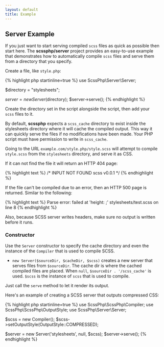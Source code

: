 ```yaml
---
layout: default
title: Example
---
```


## Server Example

If you just want to start serving compiled `scss` files as quick as possible
then start here. The **scssphp/server** project provides an easy-to-use example
that demonstrates how to automatically compile `scss` files and serve them from
a directory that you specify.

Create a file, like `style.php`:

{% highlight php startinline=true %}
use ScssPhp\Server\Server;

$directory = "stylesheets";

$server = new Server($directory);
$server->serve();
{% endhighlight %}

Create the directory set in the script alongside the script, then add your
`scss` files to it.

By default, **scssphp** expects a `scss_cache` directory to exist inside the
stylesheets directory where it will cache the compiled output. This way it can
quickly serve the files if no modifications have been made. Your PHP script
must have permission to write in `scss_cache`.

Going to the URL `example.com/style.php/style.scss` will attempt to compile
`style.scss` from the `stylesheets` directory, and serve it as CSS.

If it can not find the file it will return an HTTP 404 page:

{% highlight text %}
/* INPUT NOT FOUND scss v0.0.1 */
{% endhighlight %}

If the file can't be compiled due to an error, then an HTTP 500 page is
returned. Similar to the following:

{% highlight text %}
Parse error: failed at 'height: ;' stylesheets/test.scss on line 8
{% endhighlight %}

Also, because SCSS server writes headers, make sure no output is written before
it runs.

### Constructor

Use the `Server` constructor to specify the cache directory and even the
instance of the `Compiler` that is used to compile SCSS.

* `new Server($sourceDir, $cacheDir, $scss)` creates a new server that
  serves files from `$sourceDir`. The cache dir is where the cached compiled
  files are placed. When `null`, `$sourceDir . '/scss_cache'` is used. `$scss`
  is the instance of `scss` that is used to compile.

Just call the `serve` method to let it render its output.

Here's an example of creating a SCSS server that outputs compressed CSS:

{% highlight php startinline=true %}
use ScssPhp\ScssPhp\Compiler;
use ScssPhp\ScssPhp\OutputStyle;
use ScssPhp\Server\Server;

$scss = new Compiler();
$scss->setOutputStyle(OutputStyle::COMPRESSED);

$server = new Server('stylesheets', null, $scss);
$server->serve();
{% endhighlight %}
